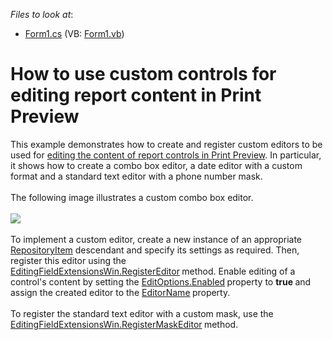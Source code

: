 <!-- default file list -->
*Files to look at*:

* [Form1.cs](./CS/RegisterCustomFieldEditor/Form1.cs) (VB: [Form1.vb](./VB/RegisterCustomFieldEditor/Form1.vb))
<!-- default file list end -->
# How to use custom controls for editing report content in Print Preview


This example demonstrates how to create and register custom editors to be used for <a href="https://documentation.devexpress.com/#XtraReports/CustomDocument117343">editing the content of report controls in Print Preview</a>. In particular, it shows how to create a combo box editor, a date editor with a custom format and a standard text editor with a phone number mask.<br><br>The following image illustrates a custom combo box editor.<br><br><img src="https://raw.githubusercontent.com/DevExpress-Examples/how-to-use-custom-controls-for-editing-report-content-in-print-preview-t453603/16.2.3+/media/c60456ff-c06c-11e6-80bf-00155d62480c.png"><br><br>To implement a custom editor, create a new instance of an appropriate <a href="https://documentation.devexpress.com/#WindowsForms/clsDevExpressXtraEditorsRepositoryRepositoryItemtopic">RepositoryItem</a> descendant and specify its settings as required. Then, register this editor using the <a href="https://documentation.devexpress.com/#WindowsForms/DevExpressXtraPrintingPreviewEditingFieldExtensionsWin_RegisterEditortopic">EditingFieldExtensionsWin.RegisterEditor</a><strong> </strong>method. Enable editing of a control's content by setting the <a href="https://documentation.devexpress.com/#XtraReports/DevExpressXtraReportsUIEditOptions_Enabledtopic">EditOptions.Enabled</a><strong> </strong>property to <strong>true </strong>and assign the created editor to the <a href="https://documentation.devexpress.com/#XtraReports/DevExpressXtraReportsUITextEditOptions_EditorNametopic">EditorName</a><strong> </strong>property. <br><br>To register the standard text editor with a custom mask, use the <a href="https://documentation.devexpress.com/#WindowsForms/DevExpressXtraPrintingPreviewEditingFieldExtensionsWin_RegisterMaskEditortopic">EditingFieldExtensionsWin.RegisterMaskEditor</a><strong> </strong>method.

<br/>


